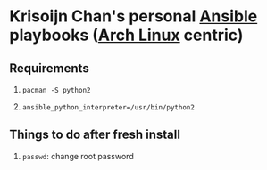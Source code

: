 # Krisoijn Chan's personal [Ansible] playbooks ([Arch Linux] centric)

## Requirements

1. `pacman -S python2`

2. `ansible_python_interpreter=/usr/bin/python2`

## Things to do after fresh install

1. `passwd`: change root password

[Ansible]: http://ansible.cc/
[Arch Linux]: https://www.archlinux.org/
